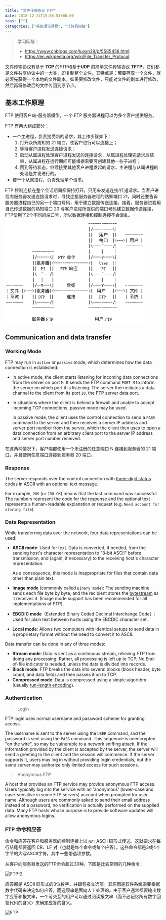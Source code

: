 ```yaml
---
title: "文件传输协议 FTP"
date: 2018-12-24T15:08:53+08:00
tags: [""]
categories: ["系统理论课程", "计算机网络"]
---
```


> 学习网址：
>
> - https://www.cnblogs.com/luoxn28/p/5585458.html
> - https://en.wikipedia.org/wiki/File_Transfer_Protocol


文件传输协议有基于 **TCP** 的FTP和基于**UDP** 的简单文件传输协议 **TFTP**，它们都是文件共享协议中的一大类，即复制整个文件，其特点是：若要存取一个文件，就必须先获得一个本地的文件副本。如果要修改文件，只能对文件的副本进行修改，然后再将修改后的文件传回到原节点。

## 基本工作原理

FTP 使用客户端-服务器模型，一个 FTP 服务器进程可以为多个客户提供服务。

FTP 有两大组成部分：

- 一个主进程，负责接受新的请求，其工作步骤如下：
  1. 打开众所周知的 21 端口，使客户进行可以连接上；
  2. 等待客户进程发送连接请求；
  3. 启动从属进程处理客户进程发送的连接请求，从属进程处理完请求后结束，从属进程在运行期间可能根据需要可创建其他一些子进程；
  4. 回到等待状态，继续接受其他客户进程发起的请求，主进程与从属进程的处理是并发进行的。
- 若干个从属进程，负责处理单个请求。

FTP 控制连接在整个会话期间都保持打开，只用来发送连接/传送请求。当客户进程向服务器发送连接请求时，寻找连接服务器进程的熟知端口 21，同时还要告诉服务器进程自己的另一个端口号码，用于建立数据传送连接。接着，服务器进程用自己传送数据的熟知端口 20 与客户进程所提供的端口号码建立数据传送连接，FTP使用了2个不同的端口号，所以数据连接和控制连接不会混乱。

![FTP](./FTP-1.gif)

## Communication and data transfer

### Working Mode

FTP may run in `active` or `passive` mode, which determines how the data connection is established:

- In active mode, the client starts listening for incoming data connections from the server on port `M`. It sends the FTP command `PORT M` to inform the server on which port it is listening. The server then initiates a data channel to the client from its port `20`, the FTP server data port.

- In situations where the client is behind a firewall and unable to accept incoming TCP connections, passive mode may be used. 

  In passive mode, the client uses the control connection to send a `PASV` command to the server and then receives a server IP address and server port number from the server, which the client then uses to open a data connection from an arbitrary client port to the server IP address and server port number received.

在这两种情况下，客户端都使用一个未注册的任意端口 N 连接到服务器的 21 端口，并且使用任意端口连接到服务器 20 端口。

### Response

The server responds over the control connection with [three-digit status codes](https://en.wikipedia.org/wiki/List_of_FTP_server_return_codes) in ASCII with an optional text message. 

For example, `200` (or `200 OK`) means that the last command was successful. The numbers represent the code for the response and the optional text represents a human-readable explanation or request (e.g. `Need account for storing file`).

### Data Representation

While transferring data over the network, four data representations can be used:

- **ASCII mode**: Used for text. Data is converted, if needed, from the sending host's character representation to "8-bit ASCII" before transmission, and (again, if necessary) to the receiving host's character representation.

  As a consequence, this mode is inappropriate for files that contain data other than plain text.

- **Image mode** (commonly called `Binary mode`): The sending machine sends each file byte by byte, and the recipient stores the [bytestream](https://en.wikipedia.org/wiki/Bytestream) as it receives it. (Image mode support has been recommended for all implementations of FTP).

- **EBCDIC mode**（Extended Binary Coded Decimal Interchange Code）: Used for plain text between hosts using the EBCDIC character set.

- **Local mode**: Allows two computers with identical setups to send data in a proprietary format without the need to convert it to ASCII.

Data transfer can be done in any of three modes:

- **Stream mode**: Data is sent as a continuous stream, relieving FTP from doing any processing. Rather, all processing is left up to TCP. No End-of-file indicator is needed, unless the data is divided into records.
- **Block mode**: FTP breaks the data into several blocks (block header, byte count, and data field) and then passes it on to TCP.
- **Compressed mode**: Data is compressed using a simple algorithm (usually [run-length encoding](https://en.wikipedia.org/wiki/Run-length_encoding)).

### Authentication

> Login

FTP login uses normal username and password scheme for granting access.

The username is sent to the server using the `USER` command, and the password is sent using the `PASS` command. This sequence is unencrypted "on the wire", so may be vulnerable to a network sniffing attack. If the information provided by the client is accepted by the server, the server will send a greeting to the client and the session will commence. If the server supports it, users may log in without providing login credentials, but the same server may authorize only limited access for such sessions.

> Anonymous FTP

A host that provides an FTP service may provide anonymous FTP access. Users typically log into the service with an 'anonymous' (lower-case and case-sensitive in some FTP servers) account when prompted for user name. Although users are commonly asked to send their email address instead of a password, no verification is actually performed on the supplied data. Many FTP hosts whose purpose is to provide software updates will allow anonymous logins.

### FTP 命令和应答

命令和应答在客户和服务器的控制连接上以 `NVT` ASCII 码形式传送。这就要求在每行结尾都要返回 CR、LF 对（也就是每个命令或每个应答）。这些命令都是3或4个字节的大写ASCII字符，其中一些带选项参数。

从客户向服务器发送的FTP命令超过30种。下图是比较常用的几种命令：

![FTP-2](../FTP-2.png)

应答都是 ASCII 码形式的3位数字，并跟有报文选项。其原因是软件系统需要根据数字代码来决定如何应答，而选项串是面向人工处理的。由于客户通常都要输出数字应答和报文串，一个可交互的用户可以通过阅读报文串（而不必记忆所有数字回答代码的含义）来确定应答的含义。

![FTP](../FTP-3.png)


